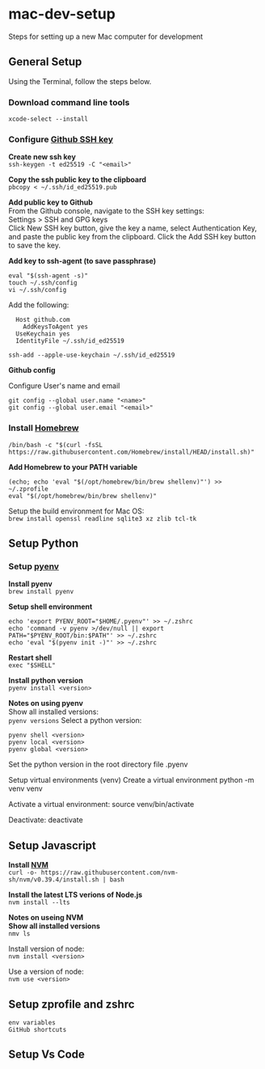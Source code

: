 # mac-dev-setup
Steps for setting up a new Mac computer for development  


## General Setup  

Using the Terminal, follow the steps below.  

### Download command line tools
`xcode-select --install`  

### Configure [Github SSH key](https://docs.github.com/en/authentication/connecting-to-github-with-ssh)

**Create new ssh key**  
`ssh-keygen -t ed25519 -C "<email>"`

**Copy the ssh public key to the clipboard**  
`pbcopy < ~/.ssh/id_ed25519.pub`

**Add public key to Github**  
From the Github console, navigate to the SSH key settings:  
Settings > SSH and GPG keys  
Click New SSH key button, give the key a name, select Authentication Key, and paste the public key from the clipboard.
Click the Add SSH key button to save the key.

**Add key to ssh-agent (to save passphrase)**  
```
eval "$(ssh-agent -s)"
touch ~/.ssh/config
vi ~/.ssh/config
```
Add the following:
```
  Host github.com
    AddKeysToAgent yes
  UseKeychain yes
  IdentityFile ~/.ssh/id_ed25519
```

`ssh-add --apple-use-keychain ~/.ssh/id_ed25519`

**Github config**

Configure User's name and email  
```
git config --global user.name "<name>"
git config --global user.email "<email>"
```

### Install [Homebrew](https://brew.sh)

`/bin/bash -c "$(curl -fsSL https://raw.githubusercontent.com/Homebrew/install/HEAD/install.sh)"`

**Add Homebrew to your PATH variable**  
```
(echo; echo 'eval "$(/opt/homebrew/bin/brew shellenv)"') >> ~/.zprofile
eval "$(/opt/homebrew/bin/brew shellenv)"
```

Setup the build environment for Mac OS:  
`brew install openssl readline sqlite3 xz zlib tcl-tk`


## Setup Python
### Setup [pyenv](https://github.com/pyenv/pyenv)
**Install pyenv**  
`brew install pyenv`

**Setup shell environment**  
```
echo 'export PYENV_ROOT="$HOME/.pyenv"' >> ~/.zshrc
echo 'command -v pyenv >/dev/null || export PATH="$PYENV_ROOT/bin:$PATH"' >> ~/.zshrc
echo 'eval "$(pyenv init -)"' >> ~/.zshrc
```

**Restart shell**  
`exec "$SHELL"`

**Install python version**  
`pyenv install <version>`

**Notes on using pyenv**  
Show all installed versions:  
`pyenv versions`
Select a python version:  
```
pyenv shell <version>
pyenv local <version>
pyenv global <version>
```

Set the python version in the root directory file .pyenv


Setup virtual environments (venv)
Create a virtual environment
python -m venv venv

Activate a virtual environment:
source venv/bin/activate

Deactivate:
deactivate

## Setup Javascript
**Install [NVM](https://github.com/nvm-sh/nvm#installation-and-update)**  
`curl -o- https://raw.githubusercontent.com/nvm-sh/nvm/v0.39.4/install.sh | bash`

**Install the latest LTS verions of Node.js**  
`nvm install --lts`

**Notes on useing NVM**  
**Show all installed versions**  
`nmv ls`

Install version of node:  
`nvm install <version>`

Use a version of node:  
`nvm use <version>`

## Setup zprofile and zshrc
	env variables
	GitHub shortcuts

## Setup Vs Code
